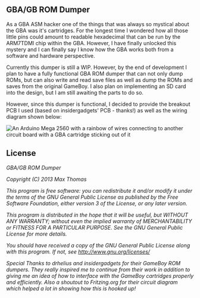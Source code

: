 GBA/GB ROM Dumper
----------------

As a GBA ASM hacker one of the things that was always so mystical about the GBA was it's cartridges. For the longest time I wondered how all those little pins could amount to readable hexadecimal that can be run by the ARM7TDMI chip within the GBA. However, I have finally unlocked this mystery and I can finally say I know how the GBA works both from a software and hardware perspective.

Currently this dumper is still a WIP. However, by the end of development I plan to have a fully functional GBA ROM dumper that can not only dump ROMs, but can also write and read save files as well as dump the ROMs and saves from the original GameBoy. I also plan on implementing an SD card into the design, but I am still awaiting the parts to do so.

However, since this dumper is functional, I decided to provide the breakout PCB I used (based on insidergadgets' PCB - thanks!) as well as the wiring diagram shown below:

![An Arduino Mega 2560 with a rainbow of wires connecting to another circuit board with a GBA cartridge sticking out of it](http://i569.photobucket.com/albums/ss135/mtinc2/GBAROMDumper_zps70c396cc.png)

License
-------

<i>GBA/GB ROM Dumper</i>

<i>Copyright (C) 2013  Max Thomas</i>

<i>This program is free software: you can redistribute it and/or modify</i>
<i>it under the terms of the GNU General Public License as published by</i>
<i>the Free Software Foundation, either version 3 of the License, or</i>
<i>any later version.</i>

<i>This program is distributed in the hope that it will be useful,</i>
<i>but WITHOUT ANY WARRANTY; without even the implied warranty of</i>
<i>MERCHANTABILITY or FITNESS FOR A PARTICULAR PURPOSE. See the</i>
<i>GNU General Public License for more details.</i>

<i>You should have received a copy of the GNU General Public License</i>
<i>along with this program.  If not, see http://www.gnu.org/licenses/</i>


*Special Thanks to drhelius and insidergadgets for their GameBoy ROM dumpers. They really inspired me to continue from their work in addition to giving me an idea of how to interface with the GameBoy cartridges properly and efficiently. Also a shoutout to Fritzing.org for their circuit diagram which helped a lot in showing how this is hooked up!*


